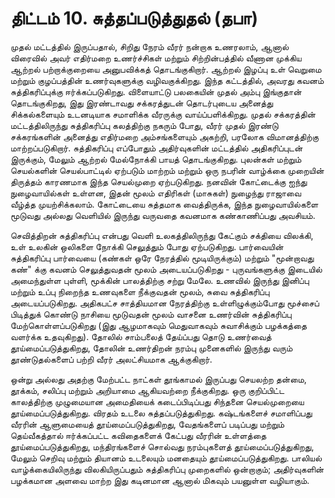 # திட்டம் 10. சுத்தப்படுத்துதல் (தபா)

முதல் மட்டத்தில் இருப்பதால், சிறிது நேரம் வீரர் நன்றாக உணரலாம், ஆனால் விரைவில் அவர் எதிர்மறை உணர்ச்சிகள் மற்றும் சிற்றின்பத்தில் வீணான முக்கிய ஆற்றல் பற்றாக்குறையை அனுபவிக்கத் தொடங்குகிறார். ஆற்றல் இழப்பு உள் வெறுமை மற்றும் குழப்பத்தின் உணர்வுகளுக்கு வழிவகுக்கிறது. இந்த கட்டத்தில், அவரது கவனம் சுத்திகரிப்புக்கு ஈர்க்கப்படுகிறது. விளையாட்டு பலகையின் முதல் அம்பு இங்குதான் தொடங்குகிறது, இது இரண்டாவது சக்கரத்துடன் தொடர்புடைய அனைத்து சிக்கல்களையும் உடனடியாக சமாளிக்க வீரருக்கு வாய்ப்பளிக்கிறது. முதல் சக்கரத்தின் மட்டத்திலிருந்து சுத்திகரிப்பு கலத்திற்கு நகரும் போது, வீரர் முதல் இரண்டு சக்கரங்களின் அனைத்து எதிர்மறை அம்சங்களையும் அகற்றி, பரலோக விமானத்திற்கு மாற்றப்படுகிறார். சுத்திகரிப்பு எப்போதும் அதிர்வுகளின் மட்டத்தில் அதிகரிப்புடன் இருக்கும், மேலும் ஆற்றல் மேல்நோக்கி பாயத் தொடங்குகிறது. புலன்கள் மற்றும் செயல்களின் செயல்பாட்டில் ஏற்படும் மாற்றம் மற்றும் ஒரு நபரின் வாழ்க்கை முறையின் திருத்தம் காரணமாக இந்த செயல்முறை ஏற்படுகிறது. நனவின் கோட்டைக்கு ஐந்து நுழைவாயில்கள் உள்ளன, இதன் மூலம் எதிரிகள் (மாசுகள்) நுழைந்து ராஜாவை வீழ்த்த முயற்சிக்கலாம். கோட்டையை சுத்தமாக வைத்திருக்க, இந்த நுழைவாயில்களை மூடுவது அல்லது வெளியில் இருந்து வருவதை கவனமாக கண்காணிப்பது அவசியம்.

செவித்திறன் சுத்திகரிப்பு என்பது வெளி உலகத்திலிருந்து கேட்கும் சக்தியை விலக்கி, உள் உலகின் ஒலிகளை நோக்கி செலுத்தும் போது ஏற்படுகிறது. பார்வையின் சுத்திகரிப்பு பார்வையை (கண்கள் ஒரே நேரத்தில் மூடியிருக்கும்) மற்றும் "மூன்றாவது கண்" க்கு கவனம் செலுத்துவதன் மூலம் அடையப்படுகிறது - புருவங்களுக்கு இடையில் அமைந்துள்ள புள்ளி, மூக்கின் பாலத்திற்கு சற்று மேலே. உணவில் இருந்து இனிப்பு மற்றும் உப்பு நிறைந்த உணவுகளை நீக்குவதன் மூலம், சுவை சுத்திகரிப்பு அடையப்படுகிறது. அதிகபட்ச சாத்தியமான நேரத்திற்கு உள்ளிழுக்கும்போது மூச்சைப் பிடித்துக் கொண்டு நாசியை மூடுவதன் மூலம் வாசனை உணர்வின் சுத்திகரிப்பு மேற்கொள்ளப்படுகிறது (இது ஆழமாகவும் மெதுவாகவும் சுவாசிக்கும் பழக்கத்தை வளர்க்க உதவுகிறது). தோலில் சாம்பலைத் தேய்ப்பது தொடு உணர்வைத் தூய்மைப்படுத்துகிறது, தோலின் உணர்திறன் நரம்பு முனைகளில் இருந்து வரும் தூண்டுதல்களைப் பற்றி வீரர் அலட்சியமாக ஆக்குகிறார்.

ஒன்று அல்லது அதற்கு மேற்பட்ட நாட்கள் தூங்காமல் இருப்பது செயலற்ற தன்மை, தூக்கம், சலிப்பு மற்றும் அறியாமை ஆகியவற்றை நீக்குகிறது. ஒரு குறிப்பிட்ட காலத்திற்கு முழுமையான அமைதியைக் கடைப்பிடிப்பது சிந்தனை செயல்முறையை தூய்மைப்படுத்துகிறது. விரதம் உடலை சுத்தப்படுத்துகிறது. கஷ்டங்களைச் சமாளிப்பது வீரரின் ஆளுமையைத் தூய்மைப்படுத்துகிறது, வேதங்களைப் படிப்பது மற்றும் தெய்வீகத்தால் ஈர்க்கப்பட்ட கவிதைகளைக் கேட்பது வீரரின் உள்ளத்தை தூய்மைப்படுத்துகிறது, மந்திரங்களைச் சொல்வது நரம்புகளைத் தூய்மைப்படுத்துகிறது, மேலும் செறிவு மற்றும் தியானம் உடலையும் மனதையும் தூய்மைப்படுத்துகிறது. பாலியல் வாழ்க்கையிலிருந்து விலகியிருப்பதும் சுத்திகரிப்பு முறைகளில் ஒன்றாகும்; அதிர்வுகளின் பழக்கமான அளவை மாற்ற இது கடினமான ஆனால் மிகவும் பயனுள்ள வழியாகும்.
